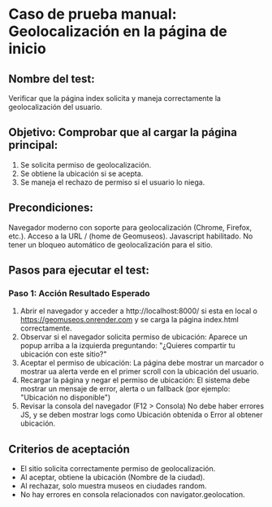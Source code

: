 # Caso de prueba manual: Geolocalización en la página de inicio

## Nombre del test:

Verificar que la página index solicita y maneja correctamente la geolocalización del usuario.

## Objetivo: Comprobar que al cargar la página principal:

1. Se solicita permiso de geolocalización.
2. Se obtiene la ubicación si se acepta.
3. Se maneja el rechazo de permiso si el usuario lo niega.

## Precondiciones:

Navegador moderno con soporte para geolocalización (Chrome, Firefox, etc.).
Acceso a la URL / (home de Geomuseos).
Javascript habilitado.
No tener un bloqueo automático de geolocalización para el sitio.

## Pasos para ejecutar el test:

### Paso 1: Acción	Resultado Esperado

1. Abrir el navegador y acceder a http://localhost:8000/ si esta en local o https://geomuseos.onrender.com y se carga la página index.html correctamente.
2. Observar si el navegador solicita permiso de ubicación: Aparece un popup arriba a la izquierda preguntando: "¿Quieres compartir tu ubicación con este sitio?" 
3. Aceptar el permiso de ubicación: La página debe mostrar un marcador o mostrar ua alerta verde en el primer scroll con la ubicación del usuario.
4. Recargar la página y negar el permiso de ubicación: El sistema debe mostrar un mensaje de error, alerta o un fallback (por ejemplo: "Ubicación no disponible")
5. Revisar la consola del navegador (F12 > Consola)	No debe haber errores JS, y se deben mostrar logs como Ubicación obtenida o Error al obtener ubicación.

## Criterios de aceptación

* El sitio solicita correctamente permiso de geolocalización.
* Al aceptar, obtiene la ubicación (Nombre de la ciudad).
* Al rechazar, solo muestra museos en ciudades random.
* No hay errores en consola relacionados con navigator.geolocation.